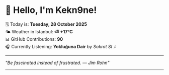 # 👋 Hello, I'm Kekn9ne!

🗓️ Today is: **Tuesday, 28 October 2025**  
🌤️ Weather in Istanbul: **⛅️  +17°C**  
📊 GitHub Contributions: **90**  
🎧 Currently Listening: **Yokluğuna Dair** by *Sokrat St* 🎶

---

_"Be fascinated instead of frustrated. — *Jim Rohn*"_

---
